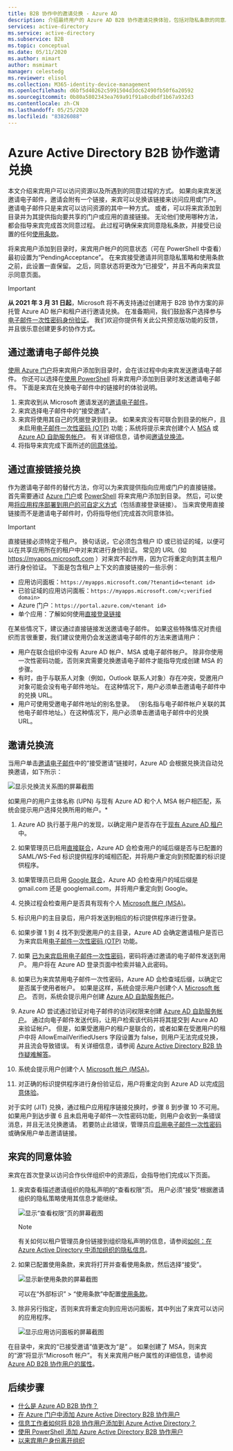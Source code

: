 ```yaml
---
title: B2B 协作中的邀请兑换 - Azure AD
description: 介绍最终用户的 Azure AD B2B 协作邀请兑换体验，包括对隐私条款的同意。
services: active-directory
ms.service: active-directory
ms.subservice: B2B
ms.topic: conceptual
ms.date: 05/11/2020
ms.author: mimart
author: msmimart
manager: celestedg
ms.reviewer: elisol
ms.collection: M365-identity-device-management
ms.openlocfilehash: d6bf5d40262c5991504d3dc62490fb50f6a20592
ms.sourcegitcommit: 0b80a5802343ea769a91f91a8cdbdf1b67a932d3
ms.contentlocale: zh-CN
ms.lasthandoff: 05/25/2020
ms.locfileid: "83826088"
---
```

# <a name="azure-active-directory-b2b-collaboration-invitation-redemption"></a>Azure Active Directory B2B 协作邀请兑换

本文介绍来宾用户可以访问资源以及所遇到的同意过程的方式。 如果向来宾发送邀请电子邮件，邀请会附有一个链接，来宾可以兑换该链接来访问应用或门户。 邀请电子邮件只是来宾可以访问资源的其中一种方式。 或者，可以将来宾添加到目录并为其提供指向要共享的门户或应用的直接链接。 无论他们使用哪种方法，都会指导来宾完成首次同意过程。 此过程可确保来宾同意隐私条款，并接受已设置的任何[使用条款](https://docs.microsoft.com/azure/active-directory/governance/active-directory-tou)。

将来宾用户添加到目录时，来宾用户帐户的同意状态（可在 PowerShell 中查看）最初设置为“PendingAcceptance”。 在来宾接受邀请并同意隐私策略和使用条款之前，此设置一直保留。 之后，同意状态将更改为“已接受”，并且不再向来宾显示同意页面。

   > [!IMPORTANT]
   > **从 2021 年 3 月 31 日起**，Microsoft 将不再支持通过创建用于 B2B 协作方案的非托管 Azure AD 帐户和租户进行邀请兑换。 在准备期间，我们鼓励客户选择参与[电子邮件一次性密码身份验证](one-time-passcode.md)。 我们欢迎你提供有关此公共预览版功能的反馈，并且很乐意创建更多的协作方式。

## <a name="redemption-through-the-invitation-email"></a>通过邀请电子邮件兑换

[使用 Azure 门户](https://docs.microsoft.com/azure/active-directory/b2b/b2b-quickstart-add-guest-users-portal)将来宾用户添加到目录时，会在该过程中向来宾发送邀请电子邮件。 你还可以选择在[使用 PowerShell](https://docs.microsoft.com/azure/active-directory/b2b/b2b-quickstart-invite-powershell) 将来宾用户添加到目录时发送邀请电子邮件。 下面是来宾在兑换电子邮件中的链接时的体验说明。

1. 来宾收到从 Microsoft 邀请发送的[邀请电子邮件](https://docs.microsoft.com/azure/active-directory/b2b/invitation-email-elements)。
2. 来宾选择电子邮件中的“接受邀请”。
3. 来宾将使用其自己的凭据登录到目录。 如果来宾没有可联合到目录的帐户，且未启用[电子邮件一次性密码 (OTP)](https://docs.microsoft.com/azure/active-directory/b2b/one-time-passcode) 功能；系统将提示来宾创建个人 [MSA](https://support.microsoft.com/help/4026324/microsoft-account-how-to-create) 或 [Azure AD 自助服务帐户](https://docs.microsoft.com/azure/active-directory/users-groups-roles/directory-self-service-signup)。 有关详细信息，请参阅[邀请兑换流](#invitation-redemption-flow)。
4. 将指导来宾完成下面所述的[同意体验](#consent-experience-for-the-guest)。

## <a name="redemption-through-a-direct-link"></a>通过直接链接兑换

作为邀请电子邮件的替代方法，你可以为来宾提供指向应用或门户的直接链接。 首先需要通过 [Azure 门户](https://docs.microsoft.com/azure/active-directory/b2b/b2b-quickstart-add-guest-users-portal)或 [PowerShell](https://docs.microsoft.com/azure/active-directory/b2b/b2b-quickstart-invite-powershell) 将来宾用户添加到目录。 然后，可以使用[将应用程序部署到用户的可自定义方式](https://docs.microsoft.com/azure/active-directory/manage-apps/end-user-experiences)（包括直接登录链接）。 当来宾使用直接链接而不是邀请电子邮件时，仍将指导他们完成首次同意体验。

> [!IMPORTANT]
> 直接链接必须特定于租户。 换句话说，它必须包含租户 ID 或已验证的域，以便可以在共享应用所在的租户中对来宾进行身份验证。 常见的 URL（如 https://myapps.microsoft.com ）对来宾不起作用，因为它将重定向到其主租户进行身份验证。 下面是包含租户上下文的直接链接的一些示例：
 > - 应用访问面板：`https://myapps.microsoft.com/?tenantid=<tenant id>`
 > - 已验证域的应用访问面板：`https://myapps.microsoft.com/<;verified domain>`
 > - Azure 门户：`https://portal.azure.com/<tenant id>`
 > - 单个应用：了解如何使用[直接登录链接](../manage-apps/end-user-experiences.md#direct-sign-on-links)

在某些情况下，建议通过直接链接发送邀请电子邮件。 如果这些特殊情况对贵组织而言很重要，我们建议使用仍会发送邀请电子邮件的方法来邀请用户：
 - 用户在联合组织中没有 Azure AD 帐户、MSA 或电子邮件帐户。 除非你使用一次性密码功能，否则来宾需要兑换邀请电子邮件才能指导完成创建 MSA 的步骤。
 - 有时，由于与联系人对象（例如，Outlook 联系人对象）存在冲突，受邀用户对象可能会没有电子邮件地址。 在这种情况下，用户必须单击邀请电子邮件中的兑换 URL。
 - 用户可使用受邀电子邮件地址的别名登录。 （别名指与电子邮件帐户关联的其他电子邮件地址。）在这种情况下，用户必须单击邀请电子邮件中的兑换 URL。

## <a name="invitation-redemption-flow"></a>邀请兑换流

当用户单击[邀请电子邮件](invitation-email-elements.md)中的“接受邀请”链接时，Azure AD 会根据兑换流自动兑换邀请，如下所示：

![显示兑换流关系图的屏幕截图](media/redemption-experience/invitation-redemption-flow.png)

如果用户的用户主体名称 (UPN) 与现有 Azure AD 和个人 MSA 帐户相匹配，系统会提示用户选择兑换所用的帐户。*

1. Azure AD 执行基于用户的发现，以确定用户是否存在于[现有 Azure AD 租户](https://docs.microsoft.com/azure/active-directory/b2b/what-is-b2b#easily-add-guest-users-in-the-azure-ad-portal)中。

2. 如果管理员已启用[直接联合](https://docs.microsoft.com/azure/active-directory/b2b/direct-federation)，Azure AD 会检查用户的域后缀是否与已配置的 SAML/WS-Fed 标识提供程序的域相匹配，并将用户重定向到预配置的标识提供程序。

3. 如果管理员已启用 [Google 联合](https://docs.microsoft.com/azure/active-directory/b2b/google-federation)，Azure AD 会检查用户的域后缀是 gmail.com 还是 googlemail.com，并将用户重定向到 Google。

4. 兑换过程会检查用户是否具有现有个人 [Microsoft 帐户 (MSA)](https://support.microsoft.com/help/4026324/microsoft-account-how-to-create)。

5. 标识用户的主目录后，用户将发送到相应的标识提供程序进行登录。  

6. 如果步骤 1 到 4 找不到受邀用户的主目录，Azure AD 会确定邀请租户是否已为来宾启用[电子邮件一次性密码 (OTP)](https://docs.microsoft.com/azure/active-directory/b2b/one-time-passcode) 功能。

7. 如果 [已为来宾启用电子邮件一次性密码](https://docs.microsoft.com/azure/active-directory/b2b/one-time-passcode#when-does-a-guest-user-get-a-one-time-passcode)，密码将通过邀请的电子邮件发送到用户。 用户将在 Azure AD 登录页面中检索并输入此密码。

8. 如果已为来宾禁用电子邮件一次性密码，Azure AD 会检查域后缀，以确定它是否属于使用者帐户。 如果是这样，系统会提示用户创建个人 [Microsoft 帐户](https://support.microsoft.com/help/4026324/microsoft-account-how-to-create)。 否则，系统会提示用户创建 [Azure AD 自助服务帐户](https://docs.microsoft.com/azure/active-directory/users-groups-roles/directory-self-service-signup)。

9. Azure AD 尝试通过验证对电子邮件的访问权限来创建 [Azure AD 自助服务帐户](https://docs.microsoft.com/azure/active-directory/users-groups-roles/directory-self-service-signup)。 通过向电子邮件发送代码，让用户检索该代码并将其提交到 Azure AD 来验证帐户。 但是，如果受邀用户的租户是联合的，或者如果在受邀用户的租户中将 AllowEmailVerifiedUsers 字段设置为 false，则用户无法完成兑换，并且流会导致错误。 有关详细信息，请参阅 [Azure Active Directory B2B 协作疑难解答](https://docs.microsoft.com/azure/active-directory/b2b/troubleshoot#the-user-that-i-invited-is-receiving-an-error-during-redemption)。

10. 系统会提示用户创建个人 [Microsoft 帐户 (MSA)](https://support.microsoft.com/help/4026324/microsoft-account-how-to-create)。

11. 对正确的标识提供程序进行身份验证后，用户将重定向到 Azure AD 以完成[同意体验](https://docs.microsoft.com/azure/active-directory/b2b/redemption-experience#consent-experience-for-the-guest)。  

对于实时 (JIT) 兑换，通过租户应用程序链接兑换时，步骤 8 到步骤 10 不可用。 如果用户到达步骤 6 且未启用电子邮件一次性密码功能，则用户会收到一条错误消息，并且无法兑换邀请。 若要防止此错误，管理员应[启用电子邮件一次性密码](https://docs.microsoft.com/azure/active-directory/b2b/one-time-passcode#when-does-a-guest-user-get-a-one-time-passcode)或确保用户单击邀请链接。

## <a name="consent-experience-for-the-guest"></a>来宾的同意体验

来宾在首次登录以访问合作伙伴组织中的资源后，会指导他们完成以下页面。 

1. 来宾查看描述邀请组织的隐私声明的“查看权限”页。 用户必须“接受”根据邀请组织的隐私策略使用其信息才能继续。

   ![显示“查看权限”页的屏幕截图](media/redemption-experience/review-permissions.png) 

   > [!NOTE]
   > 有关如何以租户管理员身份链接到组织隐私声明的信息，请参阅[如何：在 Azure Active Directory 中添加组织的隐私信息](https://aka.ms/adprivacystatement)。

2. 如果已配置使用条款，来宾将打开并查看使用条款，然后选择“接受”。 

   ![显示新使用条款的屏幕截图](media/redemption-experience/terms-of-use-accept.png) 

   可以在“外部标识” > “使用条款”中配置[使用条款](../governance/active-directory-tou.md)。

3. 除非另行指定，否则来宾将重定向到应用访问面板，其中列出了来宾可以访问的应用程序。

   ![显示应用访问面板的屏幕截图](media/redemption-experience/myapps.png) 

在目录中，来宾的“已接受邀请”值更改为“是” 。 如果创建了 MSA，则来宾的“源”将显示“Microsoft 帐户”。 有关来宾用户帐户属性的详细信息，请参阅 [Azure AD B2B 协作用户的属性](user-properties.md)。 

## <a name="next-steps"></a>后续步骤

- [什么是 Azure AD B2B 协作？](what-is-b2b.md)
- [在 Azure 门户中添加 Azure Active Directory B2B 协作用户](add-users-administrator.md)
- [信息工作者如何将 B2B 协作用户添加到 Azure Active Directory？](add-users-information-worker.md)
- [使用 PowerShell 添加 Azure Active Directory B2B 协作用户](customize-invitation-api.md#powershell)
- [以来宾用户身份离开组织](leave-the-organization.md)
